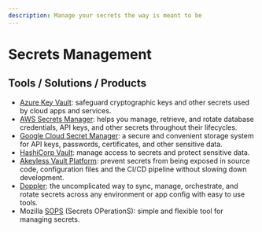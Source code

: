 ```yaml
---
description: Manage your secrets the way is meant to be
---
```


# Secrets Management

## Tools / Solutions / Products

* [Azure Key Vault](https://azure.microsoft.com/en-us/products/key-vault/): safeguard cryptographic keys and other secrets used by cloud apps and services.
* [AWS Secrets Manager](https://aws.amazon.com/secrets-manager/): helps you manage, retrieve, and rotate database credentials, API keys, and other secrets throughout their lifecycles.
* [Google Cloud Secret Manager](https://cloud.google.com/secret-manager): a secure and convenient storage system for API keys, passwords, certificates, and other sensitive data.
* [HashiCorp Vault](https://www.hashicorp.com/products/vault): manage access to secrets and protect sensitive data.
* [Akeyless Vault Platform](https://www.akeyless.io/secrets-management/secrets-store/): prevent secrets from being exposed in source code, configuration files and the CI/CD pipeline without slowing down development.
* [Doppler](https://www.doppler.com/): the uncomplicated way to sync, manage, orchestrate, and rotate secrets across any environment or app config with easy to use tools.
* Mozilla [SOPS](https://github.com/mozilla/sops) (Secrets OPerationS): simple and flexible tool for managing secrets.
